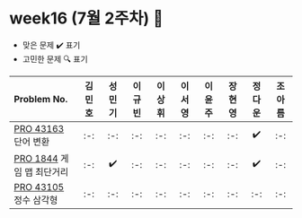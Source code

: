 # week16 (7월 2주차) :pencil:

- 맞은 문제 :heavy_check_mark: 표기
- 고민한 문제 :mag: 표기

| Problem No. | 김민호 | 성민기 | 이규빈 | 이상휘 | 이서영 | 이윤주 | 장현영 | 정다운 | 조아름 | 
| :-------------------------------------------------------------------------------------- | :----: | :----: | :----: | :----: | :----: | :----: | :----: | :----: | :----: |
| [PRO 43163](https://school.programmers.co.kr/learn/courses/30/lessons/43163) 단어 변환 |   :-:   |   :-:   |   :-:   |   :-:   |   :-:   |  :-:   |   :-:   |   :heavy_check_mark:   |   :-:   |
| [PRO 1844](https://school.programmers.co.kr/learn/courses/30/lessons/1844) 게임 맵 최단거리 |   :-:   |   :heavy_check_mark:   |   :-:   |   :-:   |   :-:   |   :-:  |   :-:   |   :heavy_check_mark:   |   :-:   |
| [PRO 43105](https://school.programmers.co.kr/learn/courses/30/lessons/43105) 정수 삼각형 |   :-:   |   :-:   |  :-:   |   :-:   |   :-:   |   :-:   |  :-:    |   :-:   |   :-:   |

